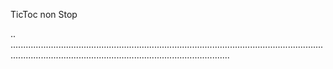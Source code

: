 TicToc non Stop

..
...................................................................................................................................................................................................................